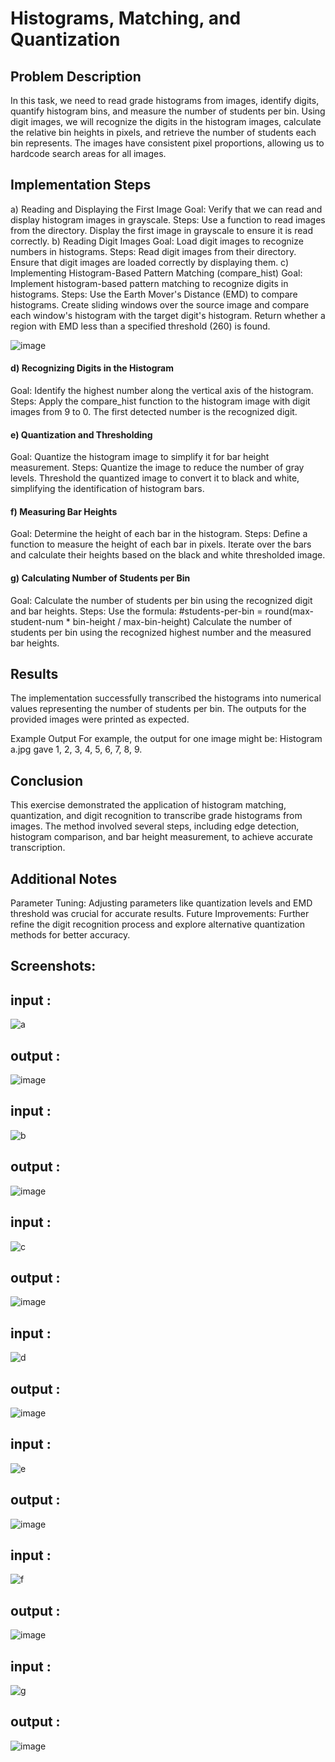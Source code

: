 # Histograms, Matching, and Quantization 
## Problem Description
 In this task, we need to read grade histograms from images, identify digits, quantify histogram bins, and measure the number of students per bin. Using digit images, we will recognize the digits in the histogram images, calculate the relative bin heights in pixels, and retrieve the number of students each bin represents. The images have consistent pixel proportions, allowing us to hardcode search areas for all images.

## Implementation Steps
 a) Reading and Displaying the First Image
 Goal: Verify that we can read and display histogram images in grayscale.
 Steps:
Use a function to read images from the directory.
Display the first image in grayscale to ensure it is read correctly.
 b) Reading Digit Images
 Goal: Load digit images to recognize numbers in histograms.
 Steps:
Read digit images from their directory.
Ensure that digit images are loaded correctly by displaying them.
 c) Implementing Histogram-Based Pattern Matching (compare_hist)
 Goal: Implement histogram-based pattern matching to recognize digits in histograms.
 Steps:
Use the Earth Mover's Distance (EMD) to compare histograms.
Create sliding windows over the source image and compare each window's histogram with the target digit's histogram.
Return whether a region with EMD less than a specified threshold (260) is found.

![image](https://github.com/AdamRayann/Computer-Vision-Image-Processing/assets/129179113/3c30c1db-076f-43b9-aa17-d889ff28255a)


 #### d) Recognizing Digits in the Histogram
 Goal: Identify the highest number along the vertical axis of the histogram.
 Steps:
Apply the compare_hist function to the histogram image with digit images from 9 to 0.
The first detected number is the recognized digit.
 #### e) Quantization and Thresholding
 Goal: Quantize the histogram image to simplify it for bar height measurement.
 Steps:
Quantize the image to reduce the number of gray levels.
Threshold the quantized image to convert it to black and white, simplifying the identification of histogram bars.
 #### f) Measuring Bar Heights
 Goal: Determine the height of each bar in the histogram.
 Steps:
Define a function to measure the height of each bar in pixels.
Iterate over the bars and calculate their heights based on the black and white thresholded image.
 #### g) Calculating Number of Students per Bin
 Goal: Calculate the number of students per bin using the recognized digit and bar heights.
 Steps:
Use the formula: #students-per-bin = round(max-student-num * bin-height / max-bin-height)
Calculate the number of students per bin using the recognized highest number and the measured bar heights.
## Results
 The implementation successfully transcribed the histograms into numerical values representing the number of students per bin. The outputs for the provided images were printed as expected.

 Example Output
For example, the output for one image might be: Histogram a.jpg gave 1, 2, 3, 4, 5, 6, 7, 8, 9.

## Conclusion
This exercise demonstrated the application of histogram matching, quantization, and digit recognition to transcribe grade histograms from images. The method involved several steps, including edge detection, histogram comparison, and bar height measurement, to achieve accurate transcription.

## Additional Notes
Parameter Tuning: Adjusting parameters like quantization levels and EMD threshold was crucial for accurate results.
Future Improvements: Further refine the digit recognition process and explore alternative quantization methods for better accuracy.
## Screenshots:
## input :
![a](https://github.com/AdamRayann/Computer-Vision-Image-Processing/assets/129179113/85c0deea-4d65-42b8-a08a-ab0acfe8e03f)

## output :
![image](https://github.com/AdamRayann/Computer-Vision-Image-Processing/assets/129179113/89c41452-795a-4969-b7ff-42bb8545d129)

## input :
![b](https://github.com/AdamRayann/Computer-Vision-Image-Processing/assets/129179113/17900cf5-39a8-435a-ad17-91ddb41e3e70)

## output :
![image](https://github.com/AdamRayann/Computer-Vision-Image-Processing/assets/129179113/781b80c5-558e-4370-9ca9-6ae685e8f8ce)

## input :
![c](https://github.com/AdamRayann/Computer-Vision-Image-Processing/assets/129179113/9cb29793-1a25-428f-954d-86151961fe21)

## output :
![image](https://github.com/AdamRayann/Computer-Vision-Image-Processing/assets/129179113/5ba4a639-c682-4981-9346-f16de395894b)
## input :
![d](https://github.com/AdamRayann/Computer-Vision-Image-Processing/assets/129179113/0a029933-d74a-4a36-b89c-1302668af25a)

## output :
![image](https://github.com/AdamRayann/Computer-Vision-Image-Processing/assets/129179113/5a953a90-9b74-4bdf-a15d-51a6797c76d9)

## input :
![e](https://github.com/AdamRayann/Computer-Vision-Image-Processing/assets/129179113/1159b16d-0c43-48ec-8209-3b333c89ccab)

## output :
![image](https://github.com/AdamRayann/Computer-Vision-Image-Processing/assets/129179113/0e0684df-62e4-4204-83a0-fb1c13e2ec1f)

## input :
![f](https://github.com/AdamRayann/Computer-Vision-Image-Processing/assets/129179113/a2d98775-31e4-4065-bd3a-ef7f2dae8227)

## output :
![image](https://github.com/AdamRayann/Computer-Vision-Image-Processing/assets/129179113/a1c6e466-cb7b-4d43-a1d3-aa91586b5a6e)

## input :
![g](https://github.com/AdamRayann/Computer-Vision-Image-Processing/assets/129179113/a545d49a-9913-4fe9-b167-8b97019900e4)

## output :
![image](https://github.com/AdamRayann/Computer-Vision-Image-Processing/assets/129179113/b04a06ab-d98e-498c-8966-83bb560e620e)



